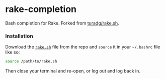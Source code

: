 # rake-completion
Bash completion for Rake. Forked from [turadg/rake.sh](https://gist.github.com/turadg/840663).

### Installation
Download the [`rake.sh`](rake.sh) file from the repo and `source` it in your `~/.bashrc` file like so:

```bash
source /path/to/rake.sh
```

Then close your terminal and re-open, or log out and log back in.
